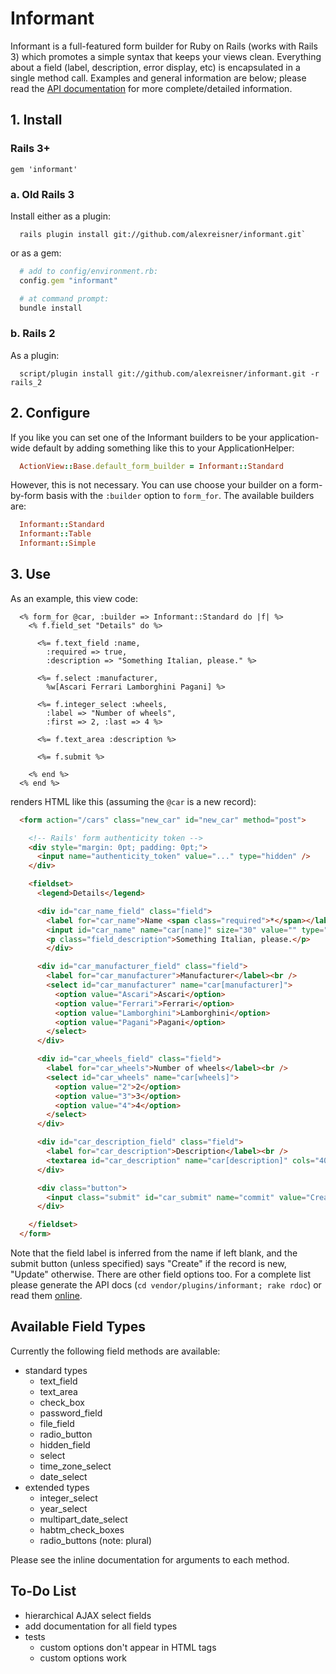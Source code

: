 # Informant

Informant is a full-featured form builder for Ruby on Rails (works with Rails 3) which promotes a simple syntax that keeps your views clean. Everything about a field (label, description, error display, etc) is encapsulated in a single method call. Examples and general information are below; please read the [API documentation](http://rdoc.info/projects/alexreisner/informant) for more complete/detailed information.


## 1. Install

### Rails 3+

`gem 'informant'`

### a. Old Rails 3

Install either as a plugin:
```
  rails plugin install git://github.com/alexreisner/informant.git`
```
or as a gem:

```ruby
  # add to config/environment.rb:
  config.gem "informant"

  # at command prompt:
  bundle install
```

### b. Rails 2

As a plugin:
```
  script/plugin install git://github.com/alexreisner/informant.git -r rails_2
```

## 2. Configure

If you like you can set one of the Informant builders to be your application-wide default by adding something like this to your ApplicationHelper:

```ruby
  ActionView::Base.default_form_builder = Informant::Standard
```

However, this is not necessary. You can use choose your builder on a form-by-form basis with the `:builder` option to `form_for`. The available builders are:

```ruby
  Informant::Standard
  Informant::Table
  Informant::Simple
```

## 3. Use

As an example, this view code:

```erb
  <% form_for @car, :builder => Informant::Standard do |f| %>
    <% f.field_set "Details" do %>

      <%= f.text_field :name,
        :required => true,
        :description => "Something Italian, please." %>

      <%= f.select :manufacturer,
        %w[Ascari Ferrari Lamborghini Pagani] %>

      <%= f.integer_select :wheels,
        :label => "Number of wheels",
        :first => 2, :last => 4 %>

      <%= f.text_area :description %>

      <%= f.submit %>

    <% end %>
  <% end %>
```

renders HTML like this (assuming the `@car` is a new record):

```html
  <form action="/cars" class="new_car" id="new_car" method="post">

    <!-- Rails' form authenticity token -->
    <div style="margin: 0pt; padding: 0pt;">
      <input name="authenticity_token" value="..." type="hidden" />
    </div>

    <fieldset>
      <legend>Details</legend>

      <div id="car_name_field" class="field">
        <label for="car_name">Name <span class="required">*</span></label><br />
        <input id="car_name" name="car[name]" size="30" value="" type="text" />
        <p class="field_description">Something Italian, please.</p>
	    </div>

      <div id="car_manufacturer_field" class="field">
        <label for="car_manufacturer">Manufacturer</label><br />
        <select id="car_manufacturer" name="car[manufacturer]">
          <option value="Ascari">Ascari</option>
          <option value="Ferrari">Ferrari</option>
          <option value="Lamborghini">Lamborghini</option>
          <option value="Pagani">Pagani</option>
        </select>
      </div>

      <div id="car_wheels_field" class="field">
        <label for="car_wheels">Number of wheels</label><br />
        <select id="car_wheels" name="car[wheels]">
          <option value="2">2</option>
          <option value="3">3</option>
          <option value="4">4</option>
        </select>
      </div>

      <div id="car_description_field" class="field">
        <label for="car_description">Description</label><br />
        <textarea id="car_description" name="car[description]" cols="40" rows="20"></textarea>
      </div>

      <div class="button">
        <input class="submit" id="car_submit" name="commit" value="Create" type="submit" />
      </div>

    </fieldset>
  </form>
```

Note that the field label is inferred from the name if left blank, and the submit button (unless specified) says "Create" if the record is new, "Update" otherwise. There are other field options too. For a complete list please generate the API docs (`cd vendor/plugins/informant; rake rdoc`) or read them [online](http://rdoc.info/projects/alexreisner/informant).


## Available Field Types

Currently the following field methods are available:

* standard types
  * text_field
  * text_area
  * check_box
  * password_field
  * file_field
  * radio_button
  * hidden_field
  * select
  * time_zone_select
  * date_select
* extended types
  * integer_select
  * year_select
  * multipart_date_select
  * habtm_check_boxes
  * radio_buttons (note: plural)

Please see the inline documentation for arguments to each method.


## To-Do List

* hierarchical AJAX select fields
* add documentation for all field types
* tests
  * custom options don't appear in HTML tags
  * custom options work
